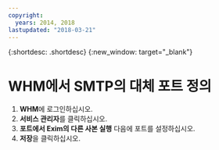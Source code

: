 ```yaml
---
copyright:
  years: 2014, 2018
lastupdated: "2018-03-21"
---
```


{:shortdesc: .shortdesc}
{:new_window: target="_blank"}

# WHM에서 SMTP의 대체 포트 정의

1. **WHM**에 로그인하십시오.
2. **서비스 관리자**를 클릭하십시오.
3. **포트에서 Exim의 다른 사본 실행** 다음에 포트를 설정하십시오.
4. **저장**을 클릭하십시오.
